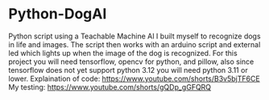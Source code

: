 # Python-DogAI
Python script using a Teachable Machine AI I built myself to recognize dogs in life and images. The script then works with an arduino script and external led which lights up when the image of the dog is recognized.
For this project you will need tensorflow, opencv for python, and pillow, also since tensorflow does not yet support python 3.12 you will need python 3.11 or lower.
Explaination of code: https://www.youtube.com/shorts/B3v5bjTF6CE
My testing: https://www.youtube.com/shorts/gQDp_gGFQRQ
